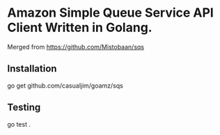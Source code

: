 Amazon Simple Queue Service API Client Written in Golang.
=========================================================

Merged from https://github.com/Mistobaan/sqs

Installation
------------

   go get github.com/casualjim/goamz/sqs


Testing
-------

   go test .
